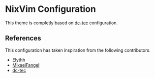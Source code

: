 # NixVim Configuration

This theme is completly based on [dc-tec](https://github.com/dc-tec/nixvim) configuration.

## References

This configuration has taken inspiration from the following contributors.

- [Elythh](https://github.com/elythh/nixvim)
- [MikaelFangel](https://github.com/MikaelFangel/nixvim-config)
- [dc-tec](https://github.com/dc-tec/nixvim)
